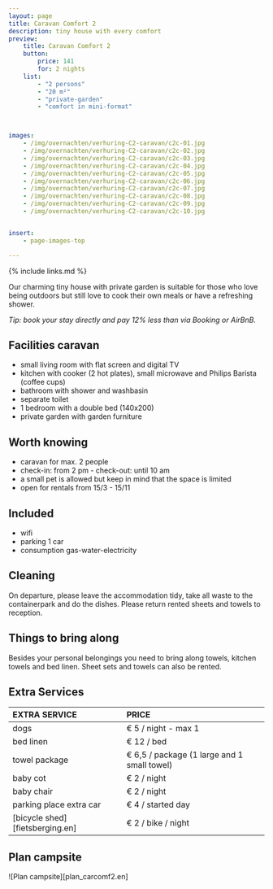 ```yaml
---
layout: page
title: Caravan Comfort 2
description: tiny house with every comfort
preview:
    title: Caravan Comfort 2
    button:
        price: 141
        for: 2 nights
    list:
        - "2 persons"
        - "20 m²"
        - "private-garden"
        - "comfort in mini-format"



images:
    - /img/overnachten/verhuring-C2-caravan/c2c-01.jpg
    - /img/overnachten/verhuring-C2-caravan/c2c-02.jpg
    - /img/overnachten/verhuring-C2-caravan/c2c-03.jpg
    - /img/overnachten/verhuring-C2-caravan/c2c-04.jpg
    - /img/overnachten/verhuring-C2-caravan/c2c-05.jpg
    - /img/overnachten/verhuring-C2-caravan/c2c-06.jpg
    - /img/overnachten/verhuring-C2-caravan/c2c-07.jpg
    - /img/overnachten/verhuring-C2-caravan/c2c-08.jpg
    - /img/overnachten/verhuring-C2-caravan/c2c-09.jpg
    - /img/overnachten/verhuring-C2-caravan/c2c-10.jpg


insert:
    - page-images-top

---
```


{% include links.md %}

Our charming tiny house with private garden is suitable for those who love being outdoors but still love to cook their own meals or have a refreshing shower.

*Tip: book your stay directly and pay 12% less than via Booking or AirBnB.*

## Facilities caravan

- small living room with flat screen and digital TV
- kitchen with cooker (2 hot plates), small microwave and Philips Barista (coffee cups)
- bathroom with shower and washbasin
- separate toilet
- 1 bedroom with a double bed (140x200)
- private garden with garden furniture

## Worth knowing

- caravan for max. 2 people
- check-in: from 2 pm - check-out: until 10 am
- a small pet is allowed but keep in mind that the space is limited
- open for rentals from 15/3 - 15/11

## Included
- wifi
- parking 1 car
- consumption gas-water-electricity


## Cleaning
On departure, please leave the accommodation tidy, take all waste to the containerpark and do the dishes. Please return rented sheets and towels to reception.


## Things to bring along
Besides your personal belongings you need to bring along towels, kitchen towels and bed linen.
Sheet sets and towels can also be rented.


## Extra Services

EXTRA SERVICE            | PRICE
:-------------------|:-----------|
dogs               | € 5 / night - max 1
bed linen        | € 12 / bed
towel package       | € 6,5 / package (1 large and 1 small towel)
baby cot          | € 2 / night
baby chair         | € 2 / night
parking place extra car  | € 4 / started day
[bicycle shed][fietsberging.en]| € 2 / bike / night


## Plan campsite

![Plan campsite][plan_carcomf2.en]
